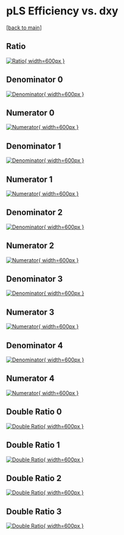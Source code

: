 # pLS Efficiency vs. dxy

[[back to main](./)]



## Ratio

[![Ratio](../mtv/var/pLS_loweta_321_1_eff_dxy.png){ width=600px }](../mtv/var/pLS_loweta_321_1_eff_dxy.pdf)

## Denominator 0

[![Denominator](../mtv/den/pLS_loweta_321_1_eff_dxy_den0.png){ width=600px }](../mtv/den/pLS_loweta_321_1_eff_dxy_den0.pdf)

## Numerator 0

[![Numerator](../mtv/num/pLS_loweta_321_1_eff_dxy_num0.png){ width=600px }](../mtv/num/pLS_loweta_321_1_eff_dxy_num0.pdf)

## Denominator 1

[![Denominator](../mtv/den/pLS_loweta_321_1_eff_dxy_den1.png){ width=600px }](../mtv/den/pLS_loweta_321_1_eff_dxy_den1.pdf)

## Numerator 1

[![Numerator](../mtv/num/pLS_loweta_321_1_eff_dxy_num1.png){ width=600px }](../mtv/num/pLS_loweta_321_1_eff_dxy_num1.pdf)

## Denominator 2

[![Denominator](../mtv/den/pLS_loweta_321_1_eff_dxy_den2.png){ width=600px }](../mtv/den/pLS_loweta_321_1_eff_dxy_den2.pdf)

## Numerator 2

[![Numerator](../mtv/num/pLS_loweta_321_1_eff_dxy_num2.png){ width=600px }](../mtv/num/pLS_loweta_321_1_eff_dxy_num2.pdf)

## Denominator 3

[![Denominator](../mtv/den/pLS_loweta_321_1_eff_dxy_den3.png){ width=600px }](../mtv/den/pLS_loweta_321_1_eff_dxy_den3.pdf)

## Numerator 3

[![Numerator](../mtv/num/pLS_loweta_321_1_eff_dxy_num3.png){ width=600px }](../mtv/num/pLS_loweta_321_1_eff_dxy_num3.pdf)

## Denominator 4

[![Denominator](../mtv/den/pLS_loweta_321_1_eff_dxy_den4.png){ width=600px }](../mtv/den/pLS_loweta_321_1_eff_dxy_den4.pdf)

## Numerator 4

[![Numerator](../mtv/num/pLS_loweta_321_1_eff_dxy_num4.png){ width=600px }](../mtv/num/pLS_loweta_321_1_eff_dxy_num4.pdf)

## Double Ratio 0

[![Double Ratio](../mtv/ratio/pLS_loweta_321_1_eff_dxy_ratio0.png){ width=600px }](../mtv/ratio/pLS_loweta_321_1_eff_dxy_ratio0.pdf)

## Double Ratio 1

[![Double Ratio](../mtv/ratio/pLS_loweta_321_1_eff_dxy_ratio1.png){ width=600px }](../mtv/ratio/pLS_loweta_321_1_eff_dxy_ratio1.pdf)

## Double Ratio 2

[![Double Ratio](../mtv/ratio/pLS_loweta_321_1_eff_dxy_ratio2.png){ width=600px }](../mtv/ratio/pLS_loweta_321_1_eff_dxy_ratio2.pdf)

## Double Ratio 3

[![Double Ratio](../mtv/ratio/pLS_loweta_321_1_eff_dxy_ratio3.png){ width=600px }](../mtv/ratio/pLS_loweta_321_1_eff_dxy_ratio3.pdf)


